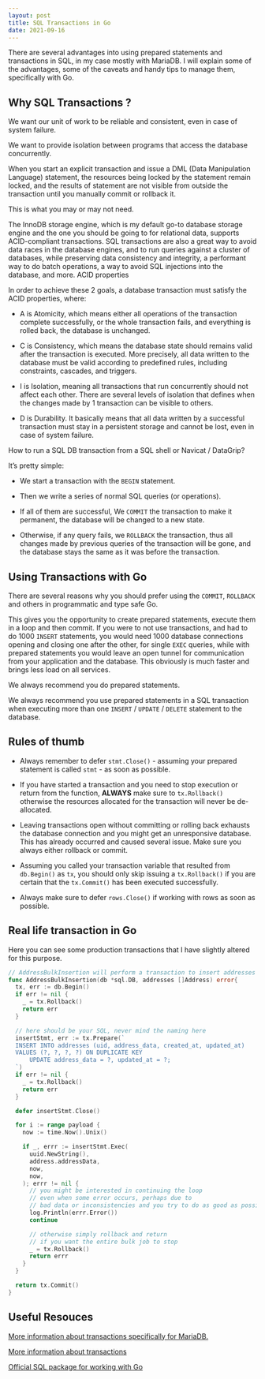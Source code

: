 ```yaml
---
layout: post
title: SQL Transactions in Go
date: 2021-09-16
---
```


There are several advantages into using prepared statements and transactions in SQL, in my case mostly with  MariaDB. I will explain some of the advantages, some of the caveats and handy tips to manage them, specifically with Go.
 
## Why SQL Transactions ?

We want our unit of work to be reliable and consistent, even in case of system failure.

We want to provide isolation between programs that access the database concurrently.

When you start an explicit transaction and issue a DML (Data Manipulation Language) statement, the resources being locked by the statement remain locked, and the results of statement are not visible from outside the transaction until you manually commit or rollback it.

This is what you may or may not need.

The InnoDB storage engine, which is my default go-to database storage engine and the one you should be going to for relational data, supports ACID-compliant transactions. SQL transactions are also a great way to avoid data races in the database engines, and to run queries against a cluster of databases, while preserving data consistency and integrity, a performant way to do batch operations, a way to avoid SQL injections into the database, and more.
ACID properties

In order to achieve these 2 goals, a database transaction must satisfy the ACID properties, where:

* A is Atomicity, which means either all operations of the transaction complete successfully, or the whole transaction fails, and everything is rolled back, the database is unchanged.

* C is Consistency, which means the database state should remains valid after the transaction is executed. More precisely, all data written to the database must be valid according to predefined rules, including constraints, cascades, and triggers.

* I is Isolation, meaning all transactions that run concurrently should not affect each other. There are several levels of isolation that defines when the changes made by 1 transaction can be visible to others.

* D is Durability. It basically means that all data written by a successful transaction must stay in a persistent storage and cannot be lost, even in case of system failure.

How to run a SQL DB transaction from a SQL shell or Navicat / DataGrip?

It’s pretty simple:

* We start a transaction with the `BEGIN` statement.

* Then we write a series of normal SQL queries (or operations).

* If all of them are successful, We `COMMIT` the transaction to make it permanent, the database will be changed to a new state.

* Otherwise, if any query fails, we `ROLLBACK` the transaction, thus all changes made by previous queries of the transaction will be gone, and the database stays the same as it was before the transaction.

## Using Transactions with Go

There are several reasons why you should prefer using the `COMMIT`, `ROLLBACK` and others in programmatic and type safe Go. 

This gives you the opportunity to create prepared statements, execute them in a loop and then commit. If you were to not use transactions, and had to do 1000 `INSERT` statements, you would need 1000 database connections opening and closing one after the other, for single `EXEC` queries, while with prepared statements you would leave an open tunnel for communication from your application and the database. This obviously is much faster and brings less load on all services. 

We always recommend you do prepared statements.

We always recommend you use prepared statements in a SQL transaction when executing more than one `INSERT` / `UPDATE` / `DELETE` statement to the database.



## Rules of thumb

* Always remember to defer `stmt.Close()` - assuming your prepared statement is called `stmt` - as soon as possible.

* If you have started a transaction and you need to stop execution or return from the function, **ALWAYS** make sure to `tx.Rollback()` otherwise the resources allocated for the transaction will never be de-allocated.

* Leaving transactions open without committing or rolling back exhausts the database connection and you might get an unresponsive database. This has already occurred and caused several issue. Make sure you always either rollback or commit. 

* Assuming you called your transaction variable that resulted from `db.Begin()` as `tx`, you should only skip issuing a `tx.Rollback()` if you are certain that the `tx.Commit()` has been executed successfully.

* Always make sure to defer `rows.Close()` if working with rows as soon as possible.


## Real life transaction in Go

Here you can see some production transactions that I have slightly altered for this purpose.

```go
// AddressBulkInsertion will perform a transaction to insert addresses in bulk
func AddressBulkInsertion(db *sql.DB, addresses []Address) error{
  tx, err := db.Begin()
  if err != nil {
    _ = tx.Rollback()
    return err
  }

  // here should be your SQL, never mind the naming here
  insertStmt, err := tx.Prepare(`
  INSERT INTO addresses (uid, address_data, created_at, updated_at) 
  VALUES (?, ?, ?, ?) ON DUPLICATE KEY 
      UPDATE address_data = ?, updated_at = ?;
  `)
  if err != nil {
    _ = tx.Rollback()
    return err
  }

  defer insertStmt.Close()

  for i := range payload {
    now := time.Now().Unix()

    if _, errr := insertStmt.Exec(
      uuid.NewString(),
      address.addressData,
      now,
      now,
    ); errr != nil {
      // you might be interested in continuing the loop
      // even when some error occurs, perhaps due to 
      // bad data or inconsistencies and you try to do as good as possible
      log.Println(errr.Error())
      continue

      // otherwise simply rollback and return
      // if you want the entire bulk job to stop
      _ = tx.Rollback()
      return errr
    }
  }

  return tx.Commit()
}
```

## Useful Resouces

[More information about transactions specifically for MariaDB.](https://mariadb.com/kb/en/transactions/)

[More information about transactions](https://dev.mysql.com/doc/refman/8.0/en/commit.html)

[Official SQL package for working with Go](https://pkg.go.dev/database/sql)